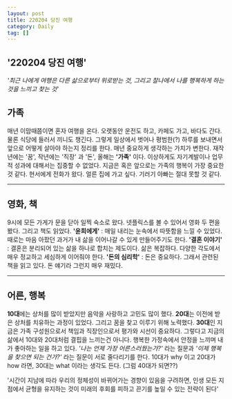 ```yaml
---
layout: post
title: 220204 당진 여행
category: Daily
tag: []
---
```


## '220204 당진 여행'

*'최근 나에게 여행은 다른 삶으로부터 위로받는 것, 그리고 찰나에서 나를 행복하게 하는 것을 느끼고 찾는 것'*

## 가족

매년 이맘때쯤이면 혼자 여행을 온다. 오랫동안 운전도 하고, 카페도 가고, 바다도 간다. 물론 식당에 들러서 끼니도 챙긴다. 그렇게 일상에서 벗어나 평범한(?) 하루를 보내면서 앞으로 어떻게 살아야 하는지 정리를 한다. 매년 중요하게 생각하는 가치가 변한다. 재작년에는 '꿈', 작년에는 '직장' 과 '돈', 올해는 **'가족'** 이다. 이상하게도 자기계발이나 업무적 성과에 대해서는 집중할 수 없었다. 지금은 혹은 앞으로는 가족의 행복이 가장 중요한 것 같다. 현서에게 전화가 왔다. 얼른 집에 가고 싶다. 기러기 아빠는 절대 못할 것 같다.

***

## 영화, 책

9시에 모든 가게가 문을 닫아 일찍 숙소로 왔다. 넷플릭스를 볼 수 있어서 영화 두 편을 봤다. 그리고 책도 읽었다. **'윤희에게'** : 매일 내리는 눈속에서 따뜻함을 느낄 수 있었다. 때로는 마음 아팠던 과거가 내 삶을 이어나갈 수 있게 만들어주기도 한다. **'결혼 이야기'** : 결혼은 분리되어 있는 삶을 하나로 합치는 제도이다. 삶은 복잡하다. 다양한 각도에서 매우 정교하고 세심하게 이어줘야 한다. **'돈의 심리학'** : 돈은 중요하다. 그래서 관련된 책을 읽고 있다. 돈 얘기라 그런지 매우 재밌다. 

***

## 어른, 행복
**10대**에는 상처를 많이 받았지만 음악을 사랑하고 고민도 많이 했다. **20대**는 이전에 받은 상처를 치유하는 과정이 있었다. 그리고 꿈을 찾고 이루기 위해 노력했다. **30대**인 지금은 가족 구성원으로서 책임과 직장인으로서 평가와 시선이 중요하다. 그렇다고 지금의 삶에서 10대와 20대처럼 결핍을 느끼는건 아니다. 행복한 가정속에서 안정을 느끼며 내가 좋아하는 일을 하고 있다. *'나는 언제 가장 어른스러웠는가?'* 라는 질문과 *'이제 행복을 찾으면 되는 건가?'* 라는 질문이 서로 줄다리기를 한다. 10대가 why 이고 20대가 how 라면, 30대는 what 이라는 생각도 든다. (그럼 40대가 되면??)

'시간이 지남에 따라 우리의 정체성이 바뀌어가는 경향이 있음을 구려하면, 인생 모든 지점에서 균형을 유지하는 것이 미래의 후회를 피하고 끈기를 높일 수 있는 전략이 된다'
